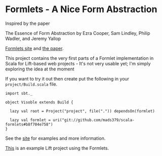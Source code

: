 # Formlets - A Nice Form Abstraction

Inspired by the paper

The Essence of Form Abstraction by
Ezra Cooper, Sam Lindley, Philip Wadler, and Jeremy Yallop

[Formlets site](http://groups.inf.ed.ac.uk/links/formlets/) and
[the paper](http://groups.inf.ed.ac.uk/links/papers/formlets-essence.pdf).

This project contains the very first parts of a Formlet implementation
in Scala for Lift-based web projects - It's not very usable yet; I'm
simply exploring the idea at the moment

If you want to try it out then create put the following in your
`project/Build.scala` file.

    import sbt._

    object Visoble extends Build {

      lazy val root = Project("project", file(".")) dependsOn(formlet)

      lazy val formlet = uri("git://github.com/mads379/scala-formlets#b8f704e758")
    }

See the [site](http://lift-formlets.mads379.cloudbees.net/) for examples
and more information.

[This](https://github.com/mads379/scala-formlets-example) is an example Lift
project using the Formlets.
